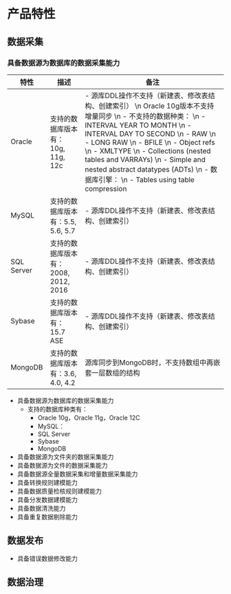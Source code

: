 # 产品特性

## 数据采集

### 具备数据源为数据库的数据采集能力

| 特性 | 描述 | 备注 |
| -------- | -------- | ------ |
| Oracle | 支持的数据库版本有：10g, 11g, 12c | - 源库DDL操作不支持（新建表、修改表结构、创建索引） \n Oracle 10g版本不支持增量同步 \n - 不支持的数据种类： \n   - INTERVAL YEAR TO MONTH \n   - INTERVAL DAY TO SECOND \n   - RAW \n   - LONG RAW \n   - BFILE \n   - Object refs \n   - XMLTYPE \n   - Collections (nested tables and VARRAYs) \n   - Simple and nested abstract datatypes (ADTs) \n - 数据库引擎： \n   - Tables using table compression |
| MySQL | 支持的数据库版本有：5.5, 5.6, 5.7 | - 源库DDL操作不支持（新建表、修改表结构、创建索引） |
| SQL Server | 支持的数据库版本有：2008, 2012, 2016 | - 源库DDL操作不支持（新建表、修改表结构、创建索引） |
| Sybase | 支持的数据库版本有：15.7 ASE | - 源库DDL操作不支持（新建表、修改表结构、创建索引） |
| MongoDB | 支持的数据库版本有：3.6, 4.0, 4.2 | 源库同步到MongoDB时，不支持数组中再嵌套一层数组的结构 |


- 具备数据源为数据库的数据采集能力
  - 支持的数据库种类有：
    - Oracle 10g，Oracle 11g，Oracle 12C
    - MySQL：
    - SQL Server
    - Sybase
    - MongoDB
- 具备数据源为文件夹的数据采集能力
- 具备数据源为文件的数据采集能力
- 具备数据源全量数据采集和增量数据采集能力
- 具备转换规则建模能力
- 具备数据质量检核规则建模能力
- 具备分发数据建模能力
- 具备数据清洗能力
- 具备重复数据剔除能力


## 数据发布

- 具备错误数据修改能力

## 数据治理